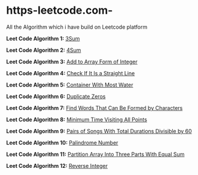 # https-leetcode.com-
All the Algorithm which i have build on Leetcode platform


**Leet Code Algorithm 1:** [3Sum](https://github.com/mritu301/https-leetcode.com-/blob/master/3Sum.py)

**Leet Code Algorithm 2:** [4Sum](https://github.com/mritu301/https-leetcode.com-/blob/master/4Sum.py)

**Leet Code Algorithm 3:** [Add to Array Form of Integer](https://github.com/mritu301/https-leetcode.com-/blob/master/Add_to_Array_Form_of_Integer.py)

**Leet Code Algorithm 4:** [Check If It Is a Straight Line](https://github.com/mritu301/https-leetcode.com-/blob/master/Check%20If%20It%20Is%20a%20Straight%20Line.py)

**Leet Code Algorithm 5:** [Container With Most Water](https://github.com/mritu301/https-leetcode.com-/blob/master/Container%20With%20Most%20Water.py)

**Leet Code Algorithm 6:** [Duplicate Zeros](https://github.com/mritu301/https-leetcode.com-/blob/master/Duplicate%20Zeros.py)

**Leet Code Algorithm 7:** [Find Words That Can Be Formed by Characters](https://github.com/mritu301/https-leetcode.com-/blob/master/Find%20Words%20That%20Can%20Be%20Formed%20by%20Characters.py)

**Leet Code Algorithm 8:** [Minimum Time Visiting All Points](https://github.com/mritu301/https-leetcode.com-/blob/master/Minimum%20Time%20Visiting%20All%20Points.py)

**Leet Code Algorithm 9:** [Pairs of Songs With Total Durations Divisible by 60](https://github.com/mritu301/https-leetcode.com-/blob/master/Pairs%20of%20Songs%20With%20Total%20Durations%20Divisible%20by%2060.py)

**Leet Code Algorithm 10:** [Palindrome Number](https://github.com/mritu301/https-leetcode.com-/blob/master/Palindrome%20Number.py)

**Leet Code Algorithm 11:** [Partition Array Into Three Parts With Equal Sum](https://github.com/mritu301/https-leetcode.com-/blob/master/Partition%20Array%20Into%20Three%20Parts%20With%20Equal%20Sum.py)

**Leet Code Algorithm 12:** [Reverse Integer](https://github.com/mritu301/https-leetcode.com-/blob/master/Reverse%20Integer.py)



